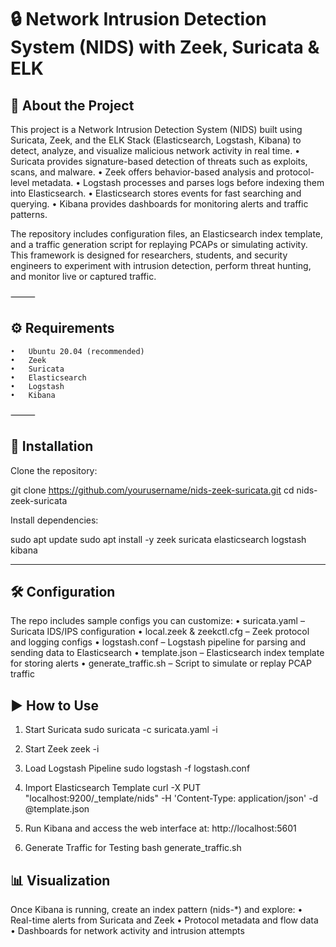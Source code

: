 # 🔒 Network Intrusion Detection System (NIDS) with Zeek, Suricata & ELK

## 📖 About the Project

This project is a Network Intrusion Detection System (NIDS) built using Suricata, Zeek, and the ELK Stack (Elasticsearch, Logstash, Kibana) to detect, analyze, and visualize malicious network activity in real time.
	•	Suricata provides signature-based detection of threats such as exploits, scans, and malware.
	•	Zeek offers behavior-based analysis and protocol-level metadata.
	•	Logstash processes and parses logs before indexing them into Elasticsearch.
	•	Elasticsearch stores events for fast searching and querying.
	•	Kibana provides dashboards for monitoring alerts and traffic patterns.

The repository includes configuration files, an Elasticsearch index template, and a traffic generation script for replaying PCAPs or simulating activity. This framework is designed for researchers, students, and security engineers to experiment with intrusion detection, perform threat hunting, and monitor live or captured traffic.

⸻

## ⚙️ Requirements
	•	Ubuntu 20.04 (recommended)
	•	Zeek
	•	Suricata
	•	Elasticsearch
	•	Logstash
	•	Kibana

⸻

## 🚀 Installation

Clone the repository:

git clone https://github.com/yourusername/nids-zeek-suricata.git
cd nids-zeek-suricata


Install dependencies:

sudo apt update
sudo apt install -y zeek suricata elasticsearch logstash kibana

-----

## 🛠️ Configuration

The repo includes sample configs you can customize:
	•	suricata.yaml – Suricata IDS/IPS configuration
	•	local.zeek & zeekctl.cfg – Zeek protocol and logging configs
	•	logstash.conf – Logstash pipeline for parsing and sending data to Elasticsearch
	•	template.json – Elasticsearch index template for storing alerts
	•	generate_traffic.sh – Script to simulate or replay PCAP traffic

## ▶️ How to Use
1. Start Suricata
 sudo suricata -c suricata.yaml -i <interface>

2. Start Zeek
  zeek -i <interface>

3. Load Logstash Pipeline
  sudo logstash -f logstash.conf

4. Import Elasticsearch Template
  curl -X PUT "localhost:9200/_template/nids" -H 'Content-Type: application/json' -d @template.json

5. Run Kibana and access the web interface at:
  http://localhost:5601

6. Generate Traffic for Testing
  bash generate_traffic.sh

## 📊 Visualization

Once Kibana is running, create an index pattern (nids-*) and explore:
	•	Real-time alerts from Suricata and Zeek
	•	Protocol metadata and flow data
	•	Dashboards for network activity and intrusion attempts
